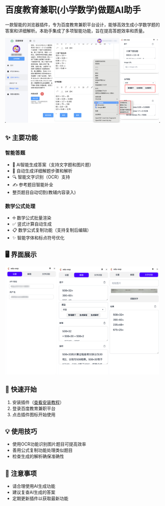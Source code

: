 # 百度教育兼职(小学数学)做题AI助手


一款智能的浏览器插件，专为百度教育兼职平台设计，能够高效生成小学数学题的答案和详细解析。本助手集成了多项智能功能，旨在提高答题效率和质量。

![插件预览](./img/Snipaste_2025-01-08_01-51-41.png)

## ✨ 主要功能

### 智能答题
- 🤖 AI智能生成答案（支持文字题和图片题）
- 📝 自动生成详细解题步骤和解析
- 🔍 智能文字识别（OCR）支持
- ✍️ 参考题目智能补全
- 整页题目自动切割(教辅内容录入)

### 数学公式处理
- ➗ 数学公式批量渲染
- ✅ 竖式计算自动生成
- 📋 数学公式复制功能（支持复制后编辑）
- ✨ 智能字体和标点符号优化

## 🖥 界面展示
![用户界面](./img/edu-exp-ui.png)

## 🚀 快速开始

1. 安装插件（[查看安装教程](./install.md)）
2. 登录百度教育兼职平台
3. 点击插件图标开始使用

## 💡 使用技巧

- 使用OCR功能识别图片题目可提高效率
- 善用公式复制功能处理类似题目
- 检查生成的解析确保准确性

## 📝 注意事项

- 请合理使用AI生成功能
- 建议复查AI生成的答案
- 定期更新插件以获取最新功能
